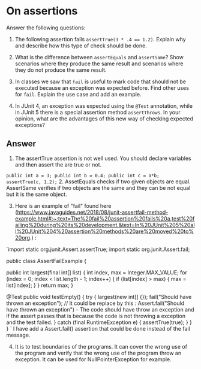# On assertions

Answer the following questions:

1. The following assertion fails `assertTrue(3 * .4 == 1.2)`. Explain why and describe how this type of check should be done.

2. What is the difference between `assertEquals` and `assertSame`? Show scenarios where they produce the same result and scenarios where they do not produce the same result.

3. In classes we saw that `fail` is useful to mark code that should not be executed because an exception was expected before. Find other uses for `fail`. Explain the use case and add an example.

4. In JUnit 4, an exception was expected using the `@Test` annotation, while in JUnit 5 there is a special assertion method `assertThrows`. In your opinion, what are the advantages of this new way of checking expected exceptions?

## Answer

1. The assertTrue assertion is not well used. You should declare variables and then assert the are true or not.

`
public int a = 3;
public int b = 0.4;
public int c = a*b;
assertTrue(c, 1.2);
`
2. AssetEquals checks if two given objects are equal. AssertSame verifies if two objects are the same and they can be not equal but it is the same object.

3. Here is an example of "fail" found here (https://www.javaguides.net/2018/08/junit-assertfail-method-example.html#:~:text=The%20fail%20assertion%20fails%20a,test%20failing%20during%20its%20development.&text=In%20JUnit%205%20all%20JUnit%204%20assertion%20methods%20are%20moved%20to%20org.) :

`import static org.junit.Assert.assertTrue;
import static org.junit.Assert.fail;

public class AssertFailExample {

 public int largest(final int[] list) {
      int index, max = Integer.MAX_VALUE;
      for (index = 0; index < list.length - 1; index++) {
         if (list[index] > max) {
             max = list[index];
         }
      }
      return max;
 }
 
 @Test
 public void testEmpty() {
     try {
         largest(new int[] {});
         fail("Should have thrown an exception");
         // It could be replace by this :
         Assert.fail("Should have thrown an exception") - The code should have throw an exception and if the assert passes that is because the code is not throwing a exception and the test failed.
     } catch (final RuntimeException e) {
         assertTrue(true);
     }
   } 
}
`
I have add a Assert.fail() assertion that could be done instead of the fail message.

4. It is to test boundaries of the programs. It can cover the wrong use of the program and verify that the wrong use of the program throw an exception. It can be used for NullPointerException for example.
